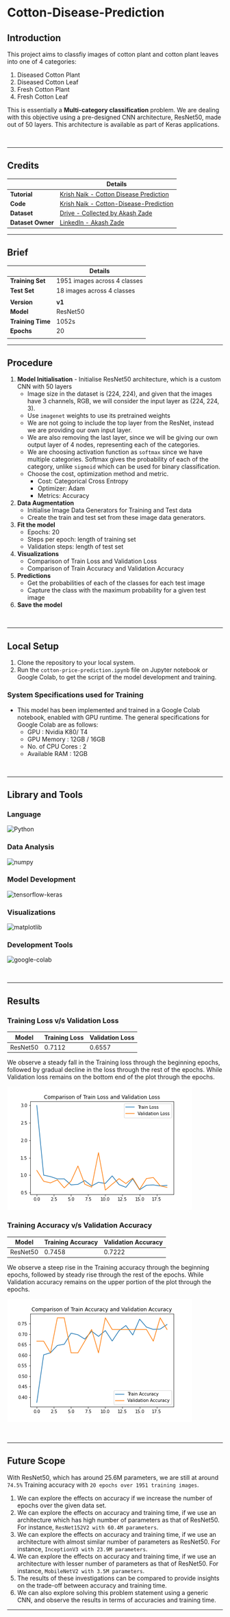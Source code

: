 # Cotton-Disease-Prediction

## Introduction

This project aims to classfiy images of cotton plant and cotton plant leaves into one of 4 categories:
1. Diseased Cotton Plant
2. Diseased Cotton Leaf
3. Fresh Cotton Plant
4. Fresh Cotton Leaf

This is essentially a **Multi-category classification** problem. We are dealing with this objective using a pre-designed CNN architecture, ResNet50, made out of 50 layers. This architecture is available as part of Keras applications.

<br><hr>

## Credits

|              | Details |
|--------------|--------------------------------------------------------------------------------------------------------------------|
| **Tutorial** | [Krish Naik - Cotton Disease Prediction](https://www.youtube.com/watch?v=-vDwY1kOfNw)                              |
| **Code**     | [Krish Naik - Cotton-Disease-Prediction](https://github.com/krishnaik06/Cotton-Disease-Prediction-Deep-Learning)   |
| **Dataset**  | [Drive - Collected by Akash Zade](https://drive.google.com/drive/folders/1vdr9CC9ChYVW2iXp6PlfyMOGD-4Um1ue)        |
| **Dataset Owner**  | [LinkedIn - Akash Zade](https://www.linkedin.com/in/ai-engineer-az/)                                         |

<hr>

## Brief

|                   | **Details**                  |
|-------------------|------------------------------|
| **Training Set**  | 1951 images across 4 classes |
| **Test Set**      | 18 images across 4 classes   |
|                   |                              |
| **Version**       | **v1**                       |
| **Model**         | ResNet50                     |
| **Training Time** | 1052s                        |
| **Epochs**        | 20                           |
|                   |                              |

<hr>

## Procedure

1. **Model Initialisation** - Initialise ResNet50 architecture, which is a custom CNN with 50 layers
   - Image size in the dataset is (224, 224), and given that the images have 3 channels, RGB, we will consider the input layer as (224, 224, 3).
   - Use `imagenet` weights to use its pretrained weights
   - We are not going to include the top layer from the ResNet, instead we are providing our own input layer.
   - We are also removing the last layer, since we will be giving our own output layer of 4 nodes, representing each of the categories.
   - We are choosing activation function as `softmax` since we have multiple categories. Softmax gives the probability of each of the category, unlike `sigmoid` which can be used for binary classification.
   - Choose the cost, optimization method and metric.
     - Cost: Categorical Cross Entropy
     - Optimizer: Adam
     - Metrics: Accuracy
2. **Data Augmentation**
      - Initialise Image Data Generators for Training and Test data
      - Create the train and test set from these image data generators.
3. **Fit the model**
   - Epochs: 20
   - Steps per epoch: length of training set
   - Validation steps: length of test set
4. **Visualizations**
   - Comparison of Train Loss and Validation Loss
   - Comparison of Train Accuracy and Validation Accuracy
5. **Predictions**
   - Get the probabilities of each of the classes for each test image
   - Capture the class with the maximum probability for a given test image
6. **Save the model**

<br><hr>

## Local Setup

1. Clone the repository to your local system.
2. Run the `cotton-price-prediction.ipynb` file on Jupyter notebook or Google Colab, to get the script of the model development and training.

### System Specifications used for Training
- This model has been implemented and trained in a Google Colab notebook, enabled with GPU runtime. The general specifications for Google Colab are as follows:
  - GPU : Nvidia K80/ T4
  - GPU Memory : 12GB / 16GB
  - No. of CPU Cores : 2
  - Available RAM : 12GB

<br><hr>

## Library and Tools

### Language
![Python](https://img.shields.io/badge/python-3670A0?style=for-the-badge&logo=python&logoColor=ffdd54)

### Data Analysis
![numpy](https://img.shields.io/badge/numpy-%23548ecc.svg?style=for-the-badge&logo=numpy&logoColor=white)

### Model Development
![tensorflow-keras](https://img.shields.io/badge/tensorflow-keras-%23cc8854.svg?style=for-the-badge&logo=tensorflow&logoColor=white)

### Visualizations
![matplotlib](https://img.shields.io/badge/matplotlib-%230e4e5e.svg?style=for-the-badge&logoColor=white)

### Development Tools
![google-colab](https://img.shields.io/badge/google-colab-%23e38330.svg?style=for-the-badge&logo=google-colab&logoColor=white)

<br><hr>

## Results

### Training Loss v/s Validation Loss
| **Model** | **Training Loss** | **Validation Loss** |
|-----------|-------------------|---------------------|
| ResNet50  | 0.7112            | 0.6557              |

We observe a steady fall in the Training loss through the beginning epochs, followed by gradual decline in the loss through the rest of the epochs. While Validation loss remains on the bottom end of the plot through the epochs. 

![img](https://github.com/auchinto-c/Cotton-Disease-Prediction/blob/main/Visualizations/loss_and_val_loss.png)

### Training Accuracy v/s Validation Accuracy
| **Model** | **Training Accuracy** | **Validation Accuracy** |
|-----------|-----------------------|-------------------------|
| ResNet50  | 0.7458                | 0.7222                  |

We observe a steep rise in the Training accuracy through the beginning epochs, followed by steady rise through the rest of the epochs. While Validation accuracy remains on the upper portion of the plot through the epochs.

![img](https://github.com/auchinto-c/Cotton-Disease-Prediction/blob/main/Visualizations/accuracy_and_val_accuracy.png)

<br><hr>

## Future Scope

With ResNet50, which has around 25.6M parameters, we are still at around `74.5%` Training accuracy with `20 epochs over 1951 training images`.
1. We can explore the effects on accuracy if we increase the number of epochs over the given data set.
2. We can explore the effects on accuracy and training time, if we use an architecture which has high number of parameters as that of ResNet50. For instance, `ResNet152V2 with 60.4M parameters`.
3. We can explore the effects on accuracy and training time, if we use an architecture with almost similar number of parameters as ResNet50. For instance, `InceptionV3 with 23.9M parameters`.
4. We can explore the effects on accuracy and training time, if we use an architecture with lesser number of parameters as that of ResNet50. For instance, `MobileNetV2 with 3.5M parameters`.
5. The results of these investigations can be compared to provide insights on the trade-off between accuracy and training time.
6. We can also explore solving this problem statement using a generic CNN, and observe the results in terms of accuracies and training time.

<hr>